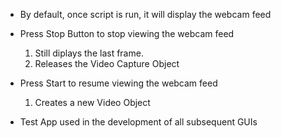 - By default, once script is run, it will display the webcam feed

- Press Stop Button to stop viewing the webcam feed
    1. Still diplays the last frame.
    2. Releases the Video Capture Object

- Press Start to resume viewing the webcam feed
    1. Creates a new Video Object 

- Test App used in the development of all subsequent GUIs
